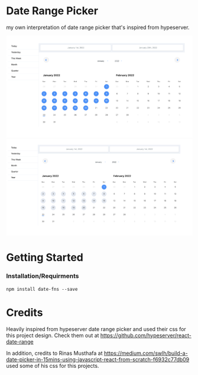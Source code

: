 # Date Range Picker

my own interpretation of date range picker that's inspired from hypeserver.

![](Images/DateRangeSelected.png)
![](Images/DateRangeHover.png)

# Getting Started

### Installation/Requirments

```
npm install date-fns --save
```

# Credits

Heavily inspired from hypeserver date range picker and used their css for this project design.
Check them out at https://github.com/hypeserver/react-date-range

In addition, credits to Rinas Musthafa at
https://medium.com/swlh/build-a-date-picker-in-15mins-using-javascript-react-from-scratch-f6932c77db09
used some of his css for this projects.

